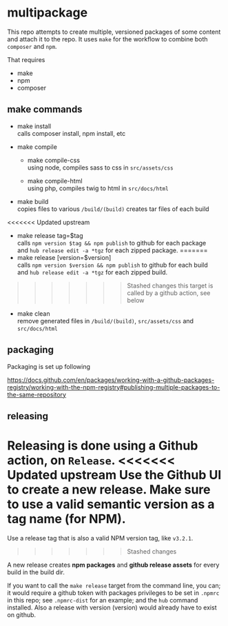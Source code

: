 # multipackage

This repo attempts to create multiple, versioned packages of some content and attach it to the repo.
It uses `make` for the workflow to combine both `composer` and `npm`.

That requires 
- make
- npm
- composer

## make commands

- make install\
  calls composer install, npm install, etc

- make compile 
  - make compile-css\
    using node, compiles sass to css in `src/assets/css`

  - make compile-html\
    using php, compiles twig to html in `src/docs/html`

- make build \
  copies files to various `/build/(build)`
  creates tar files of each build

<<<<<<< Updated upstream
- make release tag=$tag\
  calls `npm version $tag && npm publish` to github for each package \
  and `hub release edit -a *tgz` for each zipped package.
=======
- make release [version=$version]\
  calls `npm version $version && npm publish` to github for each build \
  and `hub release edit -a *tgz` for each zipped build.
>>>>>>> Stashed changes
  this target is called by a github action, see below

- make clean \
  remove generated files in `/build/(build)`, `src/assets/css` and `src/docs/html`

## packaging

Packaging is set up following

https://docs.github.com/en/packages/working-with-a-github-packages-registry/working-with-the-npm-registry#publishing-multiple-packages-to-the-same-repository

## releasing

Releasing is done using a Github action, on `Release`.
<<<<<<< Updated upstream
Use the  Github UI to create a new release. Make sure
to use a valid semantic version as a tag name (for NPM).
=======
Use a release tag that is also a valid NPM version tag,
like `v3.2.1`.
>>>>>>> Stashed changes

A new release creates **npm packages** and **github release assets**
for every build in the build dir.

If you want to call the `make release` target from the command 
line, you can; it would require a  github token with packages 
privileges to be set in  `.npmrc` in this repo; see `.npmrc-dist` 
for an example; and the `hub` command installed. Also a release with
version (version) would already have to exist on github.